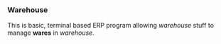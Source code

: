 ### Warehouse

This is basic, terminal based ERP program allowing _warehouse_ stuff to
manage **wares** in _warehouse_.
